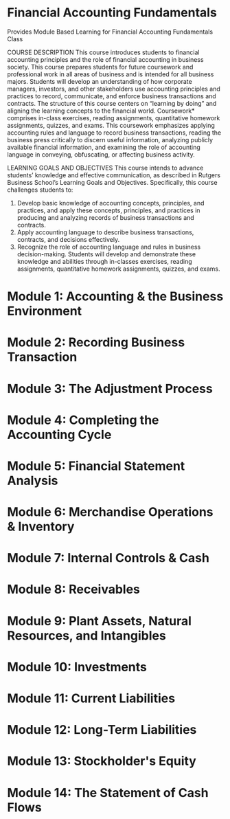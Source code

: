 # Financial Accounting Fundamentals
Provides Module Based Learning for Financial Accounting Fundamentals Class

COURSE DESCRIPTION
This course introduces students to financial accounting principles and the role of financial accounting in business society. This course prepares students for future coursework and professional work in all areas of business and is intended for all business majors. Students will develop an understanding of how corporate managers, investors, and other stakeholders use accounting principles and practices to record, communicate, and enforce business transactions and contracts. 
The structure of this course centers on “learning by doing” and aligning the learning concepts to the financial world. Coursework* comprises in-class exercises, reading assignments, quantitative homework assignments, quizzes, and exams. This coursework emphasizes applying accounting rules and language to record business transactions, reading the business press critically to discern useful information, analyzing publicly available financial information, and examining the role of accounting language in conveying, obfuscating, or affecting business activity. 

LEARNING GOALS AND OBJECTIVES
This course intends to advance students’ knowledge and effective communication, as described in Rutgers Business School’s Learning Goals and Objectives. Specifically, this course challenges students to: 
1.	Develop basic knowledge of accounting concepts, principles, and practices, and apply these concepts, principles, and practices in producing and analyzing records of business transactions and contracts.
2.	Apply accounting language to describe business transactions, contracts, and decisions effectively.
3.	Recognize the role of accounting language and rules in business decision-making.
Students will develop and demonstrate these knowledge and abilities through in-classes exercises, reading assignments, quantitative homework assignments, quizzes, and exams.

# Module 1: Accounting & the Business Environment
# Module 2: Recording Business Transaction
# Module 3: The Adjustment Process
# Module 4: Completing the Accounting Cycle 

# Module 5: Financial Statement Analysis
# Module 6: Merchandise Operations & Inventory
# Module 7: Internal Controls & Cash
# Module 8: Receivables
# Module 9: Plant Assets, Natural Resources, and Intangibles
# Module 10: Investments

# Module 11: Current Liabilities 
# Module 12: Long-Term Liabilities
# Module 13: Stockholder's Equity
# Module 14: The Statement of Cash Flows

